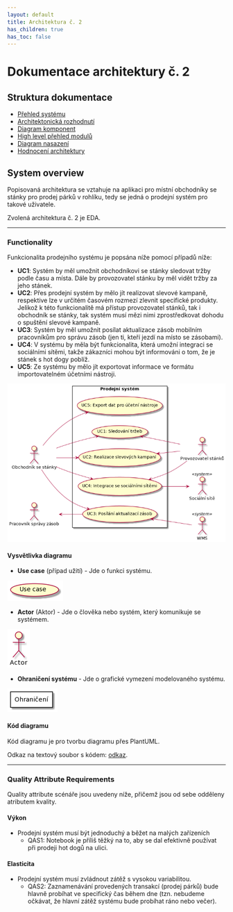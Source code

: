 ```yaml
---
layout: default
title: Architektura č. 2
has_children: true
has_toc: false
---
```


# Dokumentace architektury č. 2
## Struktura dokumentace
- [Přehled systému](#system-overview "Přehled systému")
- [Architektonická rozhodnutí](./rozhodnutí "Architektonická rozhodnutí")
- [Diagram komponent](./komponenty "Diagram komponent")
- [High level přehled modulů](./moduly "High level přehled modulů")
- [Diagram nasazení](./umístění "Diagram nasazení")
- [Hodnocení architektury](./hodnoceni "Hodnocení architektury")

## System overview
Popisovaná architektura se vztahuje na aplikaci pro místní obchodníky se stánky pro prodej párků v rohlíku, tedy se jedná o prodejní systém pro takové uživatele.

Zvolená architektura č. 2 je EDA.

---

### Functionality
Funkcionalita prodejního systému je popsána níže pomocí případů níže:

- **UC1**: Systém by měl umožnit obchodníkovi se stánky sledovat tržby podle času a místa. Dále by provozovatel stánku by měl vidět tržby za jeho stánek.
- **UC2**: Přes prodejní systém by mělo jít realizovat slevové kampaně, respektive lze v určitém časovém rozmezí zlevnit specifické produkty. Jelikož k této funkcionalitě má přístup provozovatel stánků, tak i obchodník se stánky, tak systém musí mězi nimi zprostředkovat dohodu o spuštění slevové kampaně.
- **UC3**: Systém by měl umožnit posílat aktualizace zásob mobilním pracovníkům pro správu zásob (jen ti, kteří jezdí na místo se zásobami).
- **UC4**: V systému by měla být funkcionalita, která umožní integraci se sociálními sítěmi, takže zákazníci mohou být informováni o tom, že je stánek s hot dogy poblíž.
- **UC5**: Ze systému by mělo jít exportovat informace ve formátu importovatelném účetními nástroji.

![UseCase diagram](./assets/prodejni_system_usecase_diagram.png "Use Case diagram prodejního systému")

#### **Vysvětlivka diagramu**
- **Use case** (případ užití) - Jde o funkci systému.

![Use case](./assets/diagram_legend_assets/usecase.png "Značka pro případ užití")

- **Actor** (Aktor) - Jde o člověka nebo systém, který komunikuje se systémem.

![Actor](./assets/diagram_legend_assets/actor.png "Značka pro aktora")

- **Ohraničení systému** - Jde o grafické vymezení modelovaného systému.

![System boundary](./assets/diagram_legend_assets/system_boundary.png "Značka pro ohraničení modelovaného systému")

#### **Kód diagramu**
Kód diagramu je pro tvorbu diagramu přes PlantUML.

Odkaz na textový soubor s kódem: [odkaz](./assets/diagram_codes/deployment_diagram.puml).

---

### Quality Attribute Requirements
Quality attribute scénáře jsou uvedeny níže, přičemž jsou od sebe odděleny atributem kvality.
#### Výkon
- Prodejní systém musí být jednoduchý a běžet na malých zařízeních
    - QAS1: Notebook je příliš těžký na to, aby se dal efektivně používat při prodeji hot dogů na ulici.

#### Elasticita
- Prodejní systém musí zvládnout zátěž s vysokou variabilitou.
    - QAS2: Zaznamenávání provedených transakcí (prodej párků) bude hlavně probíhat ve specifický čas během dne (tzn. nebudeme očkávat, že hlavní zátěž systému bude probíhat ráno nebo večer).
